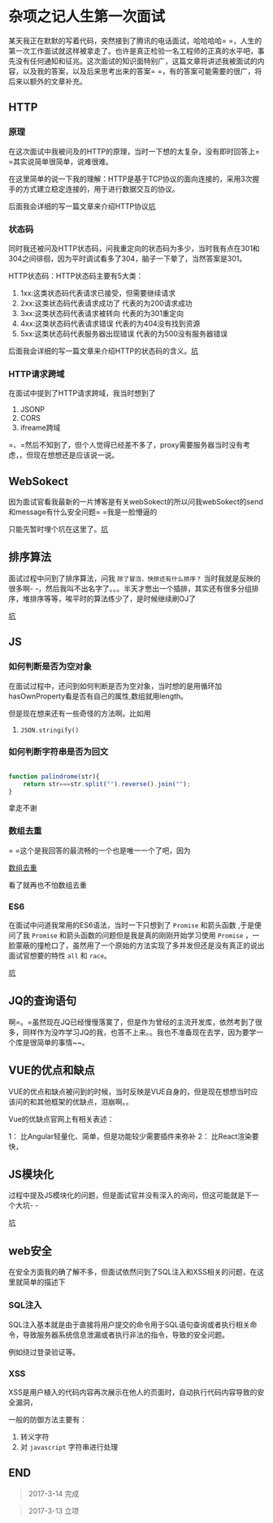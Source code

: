 # 杂项之记人生第一次面试

某天我正在默默的写着代码，突然接到了腾讯的电话面试，哈哈哈哈= =，人生的第一次工作面试就这样被拿走了。也许是真正检验一名工程师的正真的水平吧，事先没有任何通知和征兆。这次面试的知识面特别广，这篇文章将讲述我被面试的内容，以及我的答案，以及后来思考出来的答案= =，有的答案可能需要的很广，将后来以额外的文章补充。

## HTTP

### 原理

在这次面试中我被问及的HTTP的原理，当时一下想的太复杂，没有即时回答上= =其实说简单很简单，说难很难。

在这里简单的说一下我的理解：HTTP是基于TCP协议的面向连接的，采用3次握手的方式建立稳定连接的，用于进行数据交互的协议。

后面我会详细的写一篇文章来介绍HTTP协议[坑](/)

### 状态码

同时我还被问及HTTP状态码，问我重定向的状态码为多少，当时我有点在301和304之间徘徊，因为平时调试看多了304，脑子一下晕了，当然答案是301。

HTTP状态码：HTTP状态码主要有5大类：
1.  1xx:这类状态码代表请求已接受，但需要继续请求
2.  2xx:这类状态码代表请求成功了                代表的为200请求成功
3.  3xx:这类状态码代表请求被转向                代表的为301重定向     
4.  4xx:这类状态码代表请求错误                  代表的为404没有找到资源  
5.  5xx:这类状态码代表服务器出现错误             代表的为500没有服务器错误

后面我会详细的写一篇文章来介绍HTTP的状态码的含义。[坑](/)

### HTTP请求跨域

在面试中提到了HTTP请求跨域，我当时想到了

1.  JSONP
2.  CORS
3.  ifreame跨域

=、=然后不知到了，但个人觉得已经差不多了，proxy需要服务器当时没有考虑，，但现在想想还是应该说一说。

## WebSokect

因为面试官看我最新的一片博客是有关webSokect的所以问我webSokect的send和message有什么安全问题= =我是一脸懵逼的

只能先暂时埋个坑在这里了。[坑](/)

## 排序算法

面试过程中问到了排序算法，问我 `除了冒泡，快排还有什么排序？` 当时我就是反映的很多啊- -，然后我叫不出名字了。。。半天才憋出一个插排，其实还有很多分组排序，堆排序等等，唉平时的算法练少了，是时候继续刷OJ了

[坑](/)

## JS

### 如何判断是否为空对象

在面试过程中，还问到如何判断是否为空对象，当时想的是用循环加hasOwnProperty看是否有自己的属性,数组就用length。

但是现在想来还有一些奇怪的方法啊。比如用

1.  `JSON.stringify()`

### 如何判断字符串是否为回文

``` javascript

function palindrome(str){
    return str===str.split("").reverse().join("");
}

```

拿走不谢

### 数组去重

= =这个是我回答的最流畅的一个也是唯一一个了吧，因为

[数组去重](http://www.cxyblogbiu.com/article/18)

看了就再也不怕数组去重

### ES6

在面试中问道我常用的ES6语法，当时一下只想到了 `Promise` 和箭头函数 ,于是便问了我 `Promise` 和箭头函数的问题但是我是真的刚刚开始学习使用 `Promise` ，一脸蒙蔽的撞枪口了，虽然用了一个原始的方法实现了多并发但还是没有真正的说出面试官想要的特性 `all` 和 `race`。

[坑](/)

## JQ的查询语句

啊=。=虽然现在JQ已经慢慢落寞了，但是作为曾经的主流开发库，依然考到了很多，同样作为没咋学习JQ的我，也答不上来。。我也不准备现在去学，因为要学一个库是很简单的事情~~。

## VUE的优点和缺点

VUE的优点和缺点被问到的时候，当时反映是VUE自身的，但是现在想想当时应该问的和其他框架的优缺点，泪崩啊。。

Vue的优缺点官网上有相关表述：

1：  比Angular轻量化、简单，但是功能较少需要插件来弥补
2：  比React渲染要快，

## JS模块化

过程中提及JS模块化的问题，但是面试官并没有深入的询问，但这可能就是下一个大坑- -

[坑](/)

## web安全

在安全方面我的确了解不多，但面试依然问到了SQL注入和XSS相关的问题，在这里就简单的描述下

### SQL注入

SQL注入基本就是由于直接将用户提交的命令用于SQL语句查询或者执行相关命令，导致服务器系统信息泄漏或者执行非法的指令，导致的安全问题。

例如绕过登录验证等。

### XSS

XSS是用户植入的代码内容再次展示在他人的页面时，自动执行代码内容导致的安全漏洞，

一般的防御方法主要有：

1. 转义字符
2. 对 `javascript` 字符串进行处理

## END

> 2017-3-14 完成

> 2017-3-13 立项
